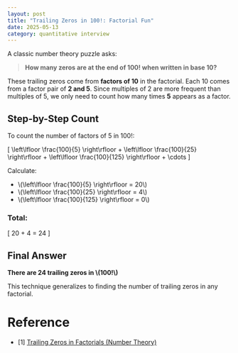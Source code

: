 ```yaml
---
layout: post
title: "Trailing Zeros in 100!: Factorial Fun"
date: 2025-05-13
category: quantitative interview
---
```


A classic number theory puzzle asks:

> **How many zeros are at the end of $100!$ when written in base 10?**

These trailing zeros come from **factors of 10** in the factorial. Each 10 comes from a factor pair of **2 and 5**. Since multiples of 2 are more frequent than multiples of 5, we only need to count how many times **5** appears as a factor.

## Step-by-Step Count

To count the number of factors of 5 in $100!$:

\[
\left\lfloor \frac{100}{5} \right\rfloor + \left\lfloor \frac{100}{25} \right\rfloor + \left\lfloor \frac{100}{125} \right\rfloor + \cdots
\]

Calculate:

- \\(\left\lfloor \frac{100}{5} \right\rfloor = 20\\)
- \\(\left\lfloor \frac{100}{25} \right\rfloor = 4\\)
- \\(\left\lfloor \frac{100}{125} \right\rfloor = 0\\)

### Total:  
\[
20 + 4 = 24
\]

## Final Answer

**There are 24 trailing zeros in \\(100!\\)**

This technique generalizes to finding the number of trailing zeros in any factorial.

# Reference

* [1] [Trailing Zeros in Factorials (Number Theory)](https://en.wikipedia.org/wiki/Trailing_zero#In_factorials)
